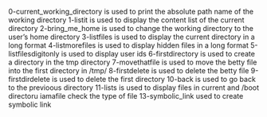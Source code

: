 0-current_working_directory is used to print the absolute path name of the working directory
1-listit is used to display the content list of the current directory
2-bring_me_home is used to change the working directory to the user’s home directory
3-listfiles is used to display the current directory in a long format
4-listmorefiles is used to display hidden files in a long format
5-listfilesdigitonly is used to display user ids
6-firstdirectory is used to create a directory in the tmp directory
7-movethatfile is used to move the betty file into the first directory in /tmp/
8-firstdelete is used to delete the betty file
9-firstdirdelete is used to delete the first directory
10-back is used to go back to the previoous directory
11-lists is used to display files in current and /boot directoru
iamafile check the type of file
13-symbolic_link used to create symbolic link
